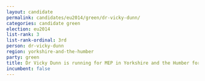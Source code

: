 ```yaml
---
layout: candidate
permalink: candidates/eu2014/green/dr-vicky-dunn/
categories: candidate green
election: eu2014
list-rank: 3
list-rank-ordinal: 3rd
person: dr-vicky-dunn
region: yorkshire-and-the-humber
party: green
title: Dr Vicky Dunn is running for MEP in Yorkshire and the Humber for the Green Party
incumbent: false
---
```

